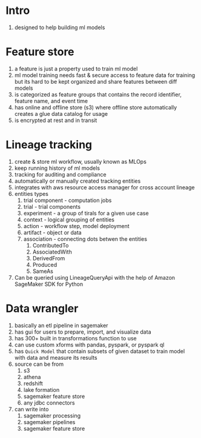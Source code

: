 # Intro
1. designed to help building ml models

# Feature store
1. a feature is just a property used to train ml model
1. ml model training needs fast & secure access to feature data for training but its hard to be kept organized and share features between diff models
1. is categorized as feature groups that contains the record identifier, feature name, and event time
1. has online and offline store (s3) where offline store automatically creates a glue data catalog for usage
1. is encrypted at rest and in transit

# Lineage tracking
1. create & store ml workflow, usually known as MLOps
1. keep running history of ml models
1. tracking for auditing and compliance
1. automatically or manually created tracking entities
1. integrates with aws resource access manager for cross account lineage
1. entities types
    1. trial component - computation jobs
    1. trial - trial components
    1. experiment - a group of tirals for a given use case
    1. context - logical grouping of entities
    1. action - workflow step, model deployment
    1. artifact - object or data
    1. association - connecting dots betwen the entities
        1. ContributedTo
        1. AssociatedWith
        1. DerivedFrom
        1. Produced
        1. SameAs
1. Can be queried using LineageQueryApi with the help of Amazon SageMaker SDK for Python

# Data wrangler
1. basically an etl pipeline in sagemaker
1. has gui for users to prepare, import, and visualize data
1. has 300+ built in transformations function to use
1. can use custom xforms with pandas, pyspark, or pyspark ql
1. has `Quick Model` that contain subsets of given dataset to train model with data and measure its results
1. source can be from
    1. s3
    1. athena
    1. redshift
    1. lake formation
    1. sagemaker feature store
    1. any jdbc connectors
1. can write into
    1. sagemaker processing
    1. sagemaker pipelines
    1. sagemaker feature store
